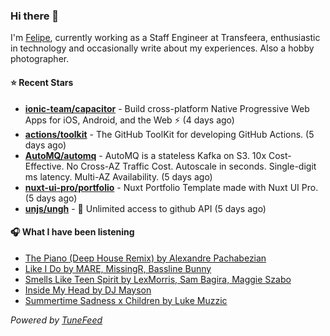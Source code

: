 ### Hi there 👋

I'm [Felipe](https://felipevm.com), currently working as a Staff Engineer at Transfeera, enthusiastic in technology and occasionally write about my experiences. Also a hobby photographer.

#### ⭐ Recent Stars
- **[ionic-team/capacitor](https://github.com/ionic-team/capacitor)** - Build cross-platform Native Progressive Web Apps for iOS, Android, and the Web ⚡️ (4 days ago)
- **[actions/toolkit](https://github.com/actions/toolkit)** - The GitHub ToolKit for developing GitHub Actions. (5 days ago)
- **[AutoMQ/automq](https://github.com/AutoMQ/automq)** - AutoMQ is a stateless Kafka on S3. 10x Cost-Effective. No Cross-AZ Traffic Cost. Autoscale in seconds. Single-digit ms latency. Multi-AZ Availability. (5 days ago)
- **[nuxt-ui-pro/portfolio](https://github.com/nuxt-ui-pro/portfolio)** - Nuxt Portfolio Template made with Nuxt UI Pro. (5 days ago)
- **[unjs/ungh](https://github.com/unjs/ungh)** - 🐙 Unlimited access to github API (5 days ago)

#### 🎧 What I have been listening
- [The Piano (Deep House Remix) by Alexandre Pachabezian](https://open.spotify.com/track/3klQRM5dq8DPQsVwBCA2kp)
- [Like I Do by MARE, MissingR, Bassline Bunny](https://open.spotify.com/track/0jayDBo89CuiNVrNBkfqlk)
- [Smells Like Teen Spirit by LexMorris, Sam Bagira, Maggie Szabo](https://open.spotify.com/track/3jBPMj6TgGa5E6a653m0hB)
- [Inside My Head by DJ Mayson](https://open.spotify.com/track/6u1DY2COIYphyVIoFHVfFM)
- [Summertime Sadness x Children by Luke Muzzic](https://open.spotify.com/track/5sMaWRTbYqV6PyJhYWSIib)

_Powered by [TuneFeed](https://tunefeed.app?ref=github.com)_
